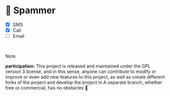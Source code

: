 # 📲 Spammer

- [x] SMS
- [x] Call
- [ ] Email

<br>

> [!NOTE]
> **participation:**
> This project is released and maintained under the GPL version 3 license, and in this sense, anyone can contribute to modify or improve or even add new features to this project, as well as create different forks of the project and develop the project in A separate branch, whether free or commercial, has no obstacles 🤝
